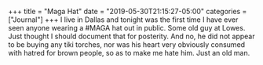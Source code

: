 +++
title = "Maga Hat"
date = "2019-05-30T21:15:27-05:00"
categories = ["Journal"]
+++
I live in Dallas and tonight was the first time I have ever seen anyone wearing a #MAGA hat out in public. Some old guy at Lowes. Just thought I should document that for posterity. And no, he did not appear to be buying any tiki torches, nor was his heart very obviously consumed with hatred for brown people, so as to make me hate him. Just an old man.
